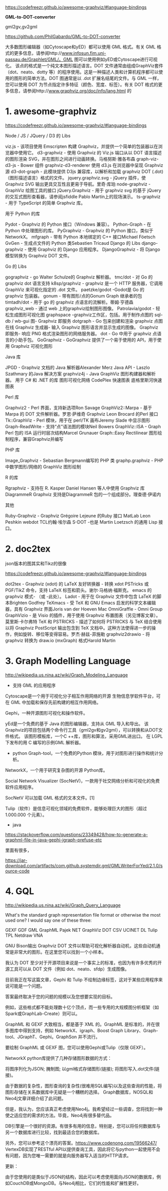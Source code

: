 https://codefreezr.github.io/awesome-graphviz/#language-bindings


**GML-to-DOT-converter**

gml2gv,gv2gml

https://github.com/PhilGabardo/GML-to-DOT-converter



大多数图形编辑器（如Cytoscape和yED）都可以使用 GML 格式。有关 GML 格式的更多信息，请参阅http://www.infosun.fim.uni-passau.de/Graphlet/GML/。GML 图可以使用例如yED或Cytoscape进行可视化。
该点的格式是一个纯文本图形描述语言。DOT 文件通常由组成GraphViz套件（dot、neato、dotty 等）的程序使用。这是一种描述人类和计算机程序都可以使用的图形的简单方法。DOT 图通常是以 .dot 扩展名结尾的文件。与 GML 一样，您可以使用 DOT 为节点指定许多特征（颜色、宽度、标签）。有关 DOT 格式的更多信息，请参阅http://www.graphviz.org/doc/info/lang.html
的


# 1. awesome-graphviz

https://codefreezr.github.io/awesome-graphviz/#language-bindings 






Node / JS / JQuery / D3 的 Libs

viz.js - 该项目使用 Emscripten 构建 Graphviz，并提供一个简单的包装器以在浏览器中使用它。
d3-graphviz - 使用 Graphviz 的 Viz.js 端口从以 DOT 语言描述的图形渲染 SVG，并在图形之间进行动画转换。马格努斯·雅各布森
graph-viz-d3-js - Bower 组件 graphviz-d3-renderer 使用 d3.js 在浏览器中呈现 Graphviz 源
d3-dot-graph - 此模块提供 D3js 兼容库，以解析和加载 graphviz DOT (.dot)（图形描述语言）格式的文件。
jquery.graphviz.svg - jQuery 插件，使 Graphviz SVG 输出更具交互性且更易于导航。里奇·库珀
node-graphviz - GraphViz 绘图工具的接口
jQuery.Graphviz - 用于 graphviz svg 的基于 jQuery 的交互式图形查看器，请参阅jsfiddle Pablo Martín上的现场演示。
ts-graphviz - 用于 TypeScript 的简单 Graphviz 库。

用于 Python 的库

Pydot - Graphviz 的 Python 接口（Windows 兼容）。
Python-Graph - 在 Python 中处理图形的库。
PyGraphviz - Graphviz 的 Python 接口，类似于 NetworkX。
mfgraph - 带有 Python 本地绑定的 C++ 接口Michael Föetsch
GvGen - 生成点文件的 Python 类Sebastien Tricaud
Django 的 Libs
django-graphviz - 使用 Graphviz 的 Django 应用程序。
DjangoGraphviz - 将 Django 模型转换为 Graphviz DOT 文件。

Go 的 Libs

gographviz - go Walter Schulze的 Graphviz 解析器。
tmc/dot - 对 Go 的 graphviz dot 语言支持
k8sp/graphviz - graphviz 是一个 HTTP 服务器，它调用 GraphViz 来可视化指定的 .dot 文件。
paetzke/godot -Godot是 Go 的 graphviz 包装器。
gonum - 带有图形/点的Gonum Graph 继承者的包
timtadh/dot - 用于 go 的 graphviz 点语言的流解析。蒂姆·亨德森
graphviz_web - 通过 web 上的graphviz绘制图形图像。
Patrolavia/godot - 轻松生成图形可视化图
graphspace -graphviz工作区，包括。用于制作点图的 sql-db / wb-gui
图- Graphviz 即服务
dotgraph - Go 包来创建和渲染 graphviz 点图
在线 Graphviz 生成器- 输入 Graphviz 图形语言并显示生成的图像。
Graphviz 即服务- 响应 PNG 格式渲染图形的网络服务器。
dot - Go 中用于 graphviz 点语言的小助手包。
GoGraphviz - GoGraphviz 提供了一个易于使用的 API，用于使用 Graphviz 可视化图形

Java 库

JPGD - Graphviz 文档的 Java 解析器Alexander Merz
Java API - Laszlo Szathmary 的Java 解决方案
graphviz4j - Java GraphViz 图形构建器和解析器。
用于 C# 和 .NET 的库
图形可视化网络
CodePlex 快速图表
底格里斯河快速图表

Perl 库

Graphviz2 - Perl 界面，支持新选项Ron Savage
GraphViz2::Marpa - 基于 Marpa 的 DOT 文件解析器。罗恩·萨维奇
Graphviz Leon Brocard 的Perl 接口
Tk::GraphViz - Perl 模块，用于在 perl/TK 画布Jeremy Slade 中显示图形
Graph-ReadWrite - 支持“点”语法图的模块Neil Bowers
GraphViz::ISA - Graph Perl 包的 ISA 运行时层次结构Marcel Grunauer
Graph::Easy Rectilinear 图形绘制程序，兼容Graphviz并编写

PHP 库

Image_Graphviz - Sebastian Bergmann编写的 PHP 类
graphp.graphviz - PHP 中数学图形/网络的 GraphViz 图形绘制

R 的库

Rgraphviz - 支持在 R. Kasper Daniel Hansen 等人中使用 Graphviz 库
DiagrammeR Graphviz 支持是DiagrammeR 包的一个组成部分。理查德·伊诺内

其他

Ruby-Graphviz - Graphviz Grégoire Lejeune 的Ruby 接口
MatLab Leon Peshkin
webdot TCL约翰·埃尔森
S-DOT -也是 Martin Loetzsch 的通用 Lisp 接口。

# 2. doc2tex
json版本的图其实和Tikz的很像

https://codefreezr.github.io/awesome-graphviz/#language-bindings

dot2tex - Graphviz (xdot) 的 LaTeX 友好转换器 - 转换 xdot PSTricks 或 PGF/TikZ 命令，支持 LaTeX 标签和箭头。谢尔·马格纳·福斯克。
emacs 的 graphviz 模式- （或 -此处）。
Ladot - 用于在 Graphviz 文件中包含 LaTeX 的脚本Brighten Godfrey
TeXmacs - 受 TeX 和 GNU Emacs 启发的科学文本编辑器，具有 Graphviz 界面Joris van der Hoeven
Mac OmniGraffle - Omni Group
GraphVizio - 是 Visio 的插件，用于使用 Graphviz 布置图表（另见博客文章）。莫里斯·卡尔弗特
TeX 和 PSTRICKS - 描述了如何将 PSTRICKS 与 TeX 结合使用以将 Graphviz PostScript 输出包含到 TeX 文档中。这种方法使得进一步的操作，例如旋转、移位等变得容易。罗杰·赫兹-菲施勒
graphviz2drawio - 将 graphviz 转换为 draw.io (mxGraph) 格式Harold Martin














# 3. Graph Modelling Language
http://wikipedia.us.nina.az/wiki/Graph_Modeling_Language



- 支持 GML 的应用程序

Cytoscape是一个用于可视化分子相互作用网络的开源 生物信息学软件平台，可在 GML 中加载和保存先前构建的相互作用网络。

Gephi，一种开源图形可视化和操作软件。

yEd是一个免费的基于 Java 的图形编辑器，支持从 GML 导入和导出。
该Graphviz的项目包括两个命令行工具（gml2gv和gv2gml），可以转换和从DOT文件格式。
该图形模板库，一个C ++库，图形和算法，采用GML进出口。
在 LGPL 下发布的用 C 编写的示例GML 解析器。

-  python
Graph-tool，一个免费的Python 模块，用于对图形进行操作和统计分析。

NetworkX，一个用于研究复杂图的开源 Python库。

Social Network Visualizer (SocNetV)，一款用于社交网络分析和可视化的免费软件应用程序。

SocNetV 可以加载 GML 格式的文本文件。[1]

Tulip（软件）是信息可视化领域的免费软件，能够处理巨大的图形（超过 1.000.000 个元素）。

- java

https://stackoverflow.com/questions/23349428/how-to-generate-a-graphml-file-in-java-gephi-jgraph-prefuse-etc

里面有很多，

https://jar-download.com/artifacts/com.github.systemdir.gml/GMLWriterForYed/2.1.0/source-code











# 4. GQL

http://wikipedia.us.nina.az/wiki/Graph_Query_Language
















What's the standard graph representation file format or otherwise the most used one? I would say one of these three:

GEXF
GDF
GML
GraphML
Pajek NET
GraphViz DOT
CSV
UCINET DL
Tulip TPL
Netdraw VNA

GNU Bison输出 Graphviz DOT 文件以帮助可视化解析器自动机，这些自动机通常是非常大的图形。在这里您可以找到一个小样本。

我认为 DOT 至少对于开源项目来说是一个事实上的标准，也因为有许多优秀的开源工具可以从 DOT 文件（例如 dot、neato、sfdp）生成图像。

目前我正在写这篇文章，Gephi 和 Tulip 不绘制边缘标签，这对于某些应用程序来说可能是一个问题。


答案最终取决于您的问题的规模以及您想要实现的目标。

例如，这些格式都不能处理数十亿个顶点，而一些专用的大规模图分析框架（如Spark或GraphLab-Create）则可以。

GraphML 和 GEXF 大致相当，都是基于 XML 的。GraphML 是标准的，并在很多图库中得到支持，例如 NetworkX、igraph、Boost Graph Library、Graph-tool、JGraphT、Gephi。GraphSon 并不流行。

要绘制 GraphML 或 GEXF 图，您可以使用Gephi或Tulip（仅限 GEXF）。


NetworkX python库提供了几种存储图形数据的方式：

将图序列化为JSON;
腌制图;
以gml格式存储图形(链接);
将图形写入.dot文件(链接)。

由于数据的复杂性，图形查询的复杂性(很难用SQL编写)以及这些查询的性能，将图形存储在关系数据库中无疑是一个糟糕的选择。
Graph数据库，NOSQL和Neo4j文章详细介绍了此问题。

但是，我认为，您应该真正考虑使用Neo4j。我希望经过一些调查，您将找到一种使之适应您的需求的方法。毕竟，Neo4j有很多替代品。

DB引擎是一个很好的资源。有很多有用的信息，特别是，您可以将任何数据库与另一个数据库进行比较，找到最适合您的数据库。

另外，您可以参考这个漂亮的答案。https://www.codenong.com/19566247/ VertexDB实现了RESTful API以提供查询工具，因此将它与python一起使用不会有问题，因为您唯一需要的就是向服务器写入适当的HTTP请求。

更新：

由于您使用的是类似于JSON的结构，因此可以考虑使用面向JSON的数据库，例如CouchDB或MongoDB。与Neo4j相比，它们的性能和扩展性更好。
